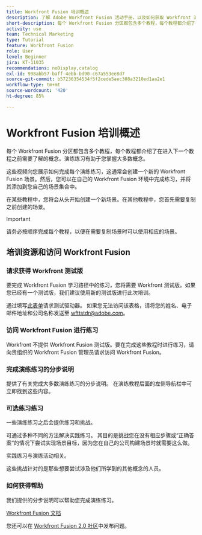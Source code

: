 ```yaml
---
title: Workfront Fusion 培训概述
description: 了解 Adobe Workfront Fusion 活动手册，以及如何获取 Workfront 测试版帐户。
short-description: 每个 Workfront Fusion 分区都包含多个教程，每个教程都介绍了在进入下一个教程之前需要了解的概念。
activity: use
team: Technical Marketing
type: Tutorial
feature: Workfront Fusion
role: User
level: Beginner
jira: KT-11035
recommendations: noDisplay,catalog
exl-id: 998abb57-baff-4ebb-bd90-c67a553ee8d7
source-git-commit: b57236354534f5f2cede5aec308a3210ed1aa2e1
workflow-type: tm+mt
source-wordcount: '420'
ht-degree: 85%

---
```


# Workfront Fusion 培训概述

每个 Workfront Fusion 分区都包含多个教程，每个教程都介绍了在进入下一个教程之前需要了解的概念。演练练习有助于您掌握大多数概念。

这些视频向您展示如何完成每个演练练习，这通常会创建一个新的 Workfront Fusion 场景。然后，您可以在自己的 Workfront Fusion 环境中完成练习，并将其添加到您自己的场景集合中。

在某些教程中，您将会从头开始创建一个新场景。在其他教程中，您首先需要复制之前创建的场景。

>[!IMPORTANT]
>
>请务必按顺序完成每个教程，以便在需要复制场景时可以使用相应的场景。

## 培训资源和访问 Workfront Fusion

### 请求获得 Workfront 测试版

要完成 Workfront Fusion 学习路径中的练习，您将需要 Workfront 测试版。如果您已经有一个测试版，我们建议使用新的测试版进行此次培训。

通过填写[此表单](https://forms.office.com/r/f1J8HRGrNY)请求测试驱动器。 如果您无法访问该表格，请将您的姓名、电子邮件地址和公司名称发送至 wfttstdr@adobe.com。

### 访问 Workfront Fusion 进行练习

Workfront 不提供 Workfront Fusion 测试版。要在完成这些教程时进行练习，请向贵组织的 Workfront Fusion 管理员请求访问 Workfront Fusion。

### 完成演练练习的分步说明

提供了有关完成大多数演练练习的分步说明。 在演练教程后面的左侧导航栏中可立即找到这些内容。

### 可选练习练习

一些演练练习之后会提供练习和挑战。

可通过多种不同的方法解决实践练习。 其目的是挑战您在没有相应步骤或“正确答案”的情况下尝试实现场景目标，因为您在自己的公司构建场景时就需要这么做。

实践练习与演练活动相关。

这些挑战针对的是那些想要尝试涉及他们所学到的其他概念的人员。

### 如何获得帮助

我们提供的分步说明可以帮助您完成演练练习。

[Workfront Fusion 文档](https://experienceleague.adobe.com/docs/workfront/using/adobe-workfront-fusion/workfront-fusion-2.html?lang=zh-hans)

您还可以在 [Workfront Fusion 2.0 社区](https://experienceleaguecommunities.adobe.com/t5/workfront-fusion-2-0/ct-p/workfront-fusion-2)中发布问题。
